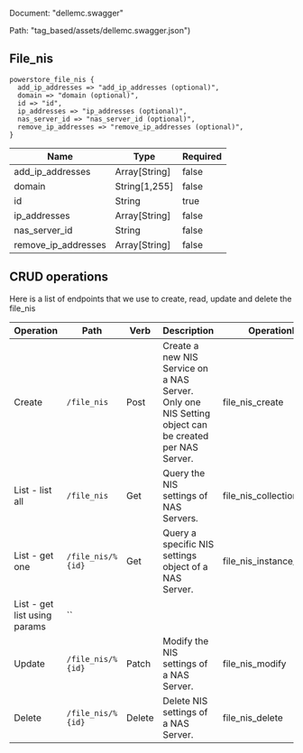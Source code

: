 Document: "dellemc.swagger"


Path: "tag_based/assets/dellemc.swagger.json")

## File_nis



```puppet
powerstore_file_nis {
  add_ip_addresses => "add_ip_addresses (optional)",
  domain => "domain (optional)",
  id => "id",
  ip_addresses => "ip_addresses (optional)",
  nas_server_id => "nas_server_id (optional)",
  remove_ip_addresses => "remove_ip_addresses (optional)",
}
```

| Name        | Type           | Required       |
| ------------- | ------------- | ------------- |
|add_ip_addresses | Array[String] | false |
|domain | String[1,255] | false |
|id | String | true |
|ip_addresses | Array[String] | false |
|nas_server_id | String | false |
|remove_ip_addresses | Array[String] | false |



## CRUD operations

Here is a list of endpoints that we use to create, read, update and delete the file_nis

| Operation | Path | Verb | Description | OperationID |
| ------------- | ------------- | ------------- | ------------- | ------------- |
|Create|`/file_nis`|Post|Create a new NIS Service on a NAS Server. Only one NIS Setting object can be created per NAS Server.|file_nis_create|
|List - list all|`/file_nis`|Get|Query the NIS settings of NAS Servers.|file_nis_collection_query|
|List - get one|`/file_nis/%{id}`|Get|Query a specific NIS settings object of a NAS Server.|file_nis_instance_query|
|List - get list using params|``||||
|Update|`/file_nis/%{id}`|Patch|Modify the NIS settings of a NAS Server.|file_nis_modify|
|Delete|`/file_nis/%{id}`|Delete|Delete NIS settings of a NAS Server.|file_nis_delete|
